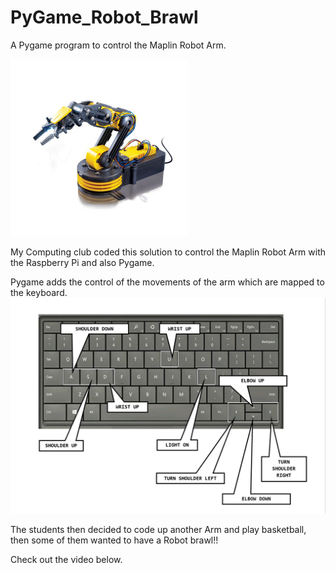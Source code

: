 # PyGame_Robot_Brawl
A Pygame program to control the Maplin Robot Arm.

![](images/usb.jpg)

My Computing club coded this solution to control the Maplin Robot Arm with the Raspberry Pi and also Pygame.  

Pygame adds the control of the movements of the arm which are mapped to the keyboard.
![](images/keys.jpg)

The students then decided to code up another Arm and play basketball, then some of them wanted to have a Robot brawl!!  

Check out the video below.
